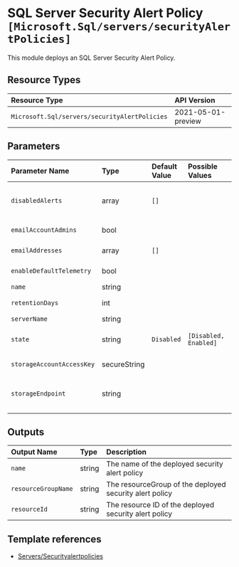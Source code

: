 # SQL Server Security Alert Policy `[Microsoft.Sql/servers/securityAlertPolicies]`

This module deploys an SQL Server Security Alert Policy.

## Resource Types

| Resource Type | API Version |
| :-- | :-- |
| `Microsoft.Sql/servers/securityAlertPolicies` | 2021-05-01-preview |

## Parameters

| Parameter Name | Type | Default Value | Possible Values | Description |
| :-- | :-- | :-- | :-- | :-- |
| `disabledAlerts` | array | `[]` |  | Optional. Specifies an array of alerts that are disabled. Allowed values are: Sql_Injection, Sql_Injection_Vulnerability, Access_Anomaly, Data_Exfiltration, Unsafe_Action, Brute_Force. |
| `emailAccountAdmins` | bool |  |  | Optional. Specifies that the alert is sent to the account administrators. |
| `emailAddresses` | array | `[]` |  | Optional. Specifies an array of email addresses to which the alert is sent. |
| `enableDefaultTelemetry` | bool |  |  | Optional. Enable telemetry via the Customer Usage Attribution ID (GUID). |
| `name` | string |  |  | Required. The name of the Security Alert Policy. |
| `retentionDays` | int |  |  | Optional. Specifies the number of days to keep in the Threat Detection audit logs. |
| `serverName` | string |  |  | Required. The Name of SQL Server |
| `state` | string | `Disabled` | `[Disabled, Enabled]` | Optional. Specifies the state of the policy, whether it is enabled or disabled or a policy has not been applied yet on the specific database. |
| `storageAccountAccessKey` | secureString |  |  | Optional. Specifies the identifier key of the Threat Detection audit storage account.. |
| `storageEndpoint` | string |  |  | Optional. Specifies the blob storage endpoint (e.g. https://mystorageaccount.blob.core.windows.net). This blob storage will hold all Threat Detection audit logs. |

## Outputs

| Output Name | Type | Description |
| :-- | :-- | :-- |
| `name` | string | The name of the deployed security alert policy |
| `resourceGroupName` | string | The resourceGroup of the deployed security alert policy |
| `resourceId` | string | The resource ID of the deployed security alert policy |

## Template references

- [Servers/Securityalertpolicies](https://docs.microsoft.com/en-us/azure/templates/Microsoft.Sql/2021-05-01-preview/servers/securityAlertPolicies)
